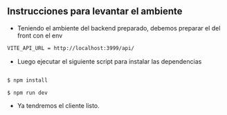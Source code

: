 ## Instrucciones para levantar el ambiente

- Teniendo el ambiente del backend preparado, debemos preparar el del front con el env

```bash
VITE_API_URL = http://localhost:3999/api/
```

- Luego ejecutar el siguiente script para instalar las dependencias

```bash

$ npm install

$ npm run dev

```

- Ya tendremos el cliente listo.
